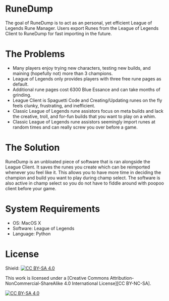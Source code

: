 # RuneDump
The goal of RuneDump is to act as an personal, yet efficient League of Legends Rune Manager.
Users export Runes from the League of Legends Client to RuneDump for fast importing in the future.

# The Problems
- Many players enjoy trying new characters, testing new builds, and maining (hopefully not) more than 3 champions.
- League of Legends only provides players with three free rune pages as default. 
- Additional rune pages cost 6300 Blue Essance and can take months of grinding.
- League Client is Spaguetti Code and Creating/Updating runes on the fly feels clunky, frustrating, and inefficient.
- Classic League of Legends rune assistors focus on meta builds and lack the creative, troll, and for-fun builds that you want to play on a whim.
- Classic League of Legends rune assistors seemingly import runes at random times and can really screw you over before a game.

# The Solution
RuneDump is an unbloated piece of software that is ran alongside the League Client. It saves the runes you create which can be reimported whenever you feel like it. This allows you to have more time in deciding the champion and build you want to play during champ select. The software is also active in champ select so you do not have to fiddle around with poopoo client before your game.

# System Requirements
- OS: MacOS X
- Software: League of Legends
- Language: Python

# License
Shield: [![CC BY-SA 4.0][cc-by-sa-shield]][cc-by-sa]

This work is licensed under a
[Creative Commons Attribution-NonCommercial-ShareAlike 4.0 International License][CC BY-NC-SA].

[![CC BY-SA 4.0][cc-by-sa-image]][cc-by-sa]

[cc-by-sa]: http://creativecommons.org/licenses/by-sa/4.0/
[cc-by-sa-image]: https://licensebuttons.net/l/by-sa/4.0/88x31.png
[cc-by-sa-shield]: https://img.shields.io/badge/License-CC%20BY--SA%204.0-lightgrey.svg
